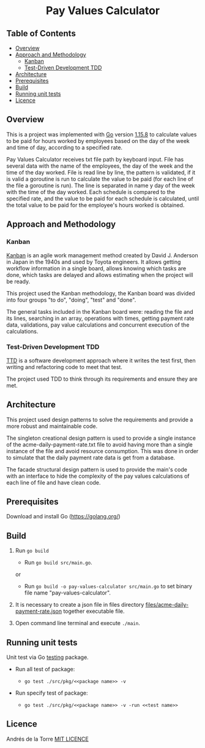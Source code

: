 <h1 align="center">Pay Values Calculator</h1>

## Table of Contents

- [Overview](#overview)
- [Approach and Methodology](#approach-and-methodology)
    - [Kanban](#kanban)
    - [Test-Driven Development TDD](#test-driven-development-tdd)
- [Architecture](#architecture)
- [Prerequisites](#prerequisites)
- [Build](#build)
- [Running unit tests](#running-unit-tests)
- [Licence](#licence)


## Overview

This is a project was implemented with [Go](https://golang.org/)
version [1.15.8](https://golang.org/dl/) to calculate values to be paid for hours worked
by employees based on the day of the week and time of day,
according to a specified rate.

Pay Values Calculator receives txt file path by keyboard input.
File has several data with the name of the employees, the day 
of the week and the time of the day worked.
File is read line by line, the pattern is validated, if it is
valid a goroutine is run to calculate the value to be paid 
(for each line of the file a goroutine is run).
The line is separated in name y day of the week with the time 
of the day worked. Each schedule is compared to the specified 
rate, and the value to be paid for each schedule is calculated, 
until the total value to be paid for the employee's hours worked
is obtained.

## Approach and Methodology

### Kanban

[Kanban](https://kanbanguides.org/) is an agile work management 
method created by David J. Anderson in Japan in the 1940s and 
used by Toyota engineers. It allows getting workflow information
in a single board, allows knowing which tasks are done, which 
tasks are delayed and allows estimating when the project will be
ready.

This project used the Kanban methodology, the Kanban board was 
divided into four groups "to do", "doing", "test" and "done".

The general tasks included in the Kanban board were: reading the file and its lines, 
searching in an array, operations with times, getting payment 
rate data, validations, pay value calculations and concurrent 
execution of the calculations.

### Test-Driven Development TDD
[TTD](http://agiledata.org/essays/tdd.html) is a software 
development approach where it writes the test first, then writing
and refactoring code to meet that test.

The project used TDD to think through its requirements and 
ensure they are met.

## Architecture

This project used design patterns to solve the requirements and 
provide a more robust and maintainable code.

The singleton creational design pattern is used to provide a 
single instance of the acme-daily-payment-rate.txt file to avoid 
having more than a single instance of the file and avoid resource
consumption. This was done in order to simulate that the daily 
payment rate data is get from a database.

The facade structural design pattern is used to provide the 
main's code with an interface to hide the complexity of the pay 
values calculations of each line of file and have clean code.

## Prerequisites

Download and install Go (https://golang.org/)

## Build

1. Run `go build`
  
    + Run `go build src/main.go`.
  
    or
    + Run `go build -o pay-values-calculator src/main.go`
      to set binary file name "pay-values-calculator".


2. It is necessary to create a json file in files directory
[files/acme-daily-payment-rate.json](https://github.com/AndresDLTZ/pay-values-calculator/blob/master/files/acme-daily-payment-rate.json)
together executable file.


3. Open command line terminal and execute `./main`.

## Running unit tests

Unit test via Go [testing](https://golang.org/pkg/testing/) 
package. 

+ Run all test of package:
    + `go test ./src/pkg/<<package name>> -v`
    

+ Run specify test of package:
    + `go test ./src/pkg/<<package name>> -v -run <<test name>>`
  
## Licence

Andrés de la Torre
[MIT LICENCE](https://github.com/AndresDLTZ/pay-values-calculator/blob/master/LICENSE)